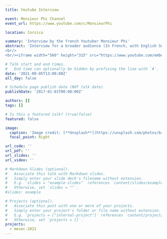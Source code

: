 ```yaml
---
title: Youtube Interview 

event: Monsieur Phi Channel 
event_url: https://www.youtube.com/c/MonsieurPhi 

location: Corsica

summary: 'Interview by the french Youtuber Monsieur Phi'
abstract: 'Interview for a broader audience (In French, with English Subtitles) by the frennch YouTuber Monsieur Phi. Personnal Goal: Help my familly to finaly understand what I do at night
<br/>
<br/><iframe width="560" height="315" src="https://www.youtube.com/embed/0reBHYw50mk" title="YouTube video player" frameborder="0" allow="accelerometer; autoplay; clipboard-write; encrypted-media; gyroscope; picture-in-picture" allowfullscreen></iframe>'

# Talk start and end times.
#   End time can optionally be hidden by prefixing the line with `#`.
date: '2021-09-05T13:00:00Z'
all_day: false

# Schedule page publish date (NOT talk date).
publishDate: '2017-01-01T00:00:00Z'

authors: []
tags: []

# Is this a featured talk? (true/false)
featured: false

image:
  caption: 'Image credit: [**Unsplash**](https://unsplash.com/photos/bzdhc5b3Bxs)'
  focal_point: Right

url_code: ''
url_pdf: ''
url_slides: ''
url_video: ''

# Markdown Slides (optional).
#   Associate this talk with Markdown slides.
#   Simply enter your slide deck's filename without extension.
#   E.g. `slides = "example-slides"` references `content/slides/example-slides.md`.
#   Otherwise, set `slides = ""`.
#slides: example

# Projects (optional).
#   Associate this post with one or more of your projects.
#   Simply enter your project's folder or file name without extension.
#   E.g. `projects = ["internal-project"]` references `content/project/deep-learning/index.md`.
#   Otherwise, set `projects = []`.
projects:
  - mesec-2021 
---
```

